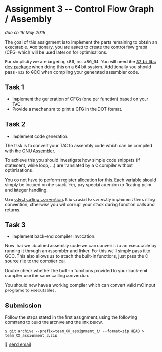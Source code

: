 # Assignment 3 -- Control Flow Graph / Assembly

*due on 16 May 2018*

The goal of this assignment is to implement the parts remaining to obtain an executable.
Additionally, you are asked to create the control flow graph (CFG) which will be used later on for optimisations.

For simplicity we are targeting x86, not x86_64.
You will need the [32 bit libc dev package](https://stackoverflow.com/a/7412698) when doing this on a 64 bit system.
Additionally you should pass `-m32` to GCC when compiling your generated assembler code.

## Task 1

- Implement the generation of CFGs (one per function) based on your TAC.
- Provide a mechanism to print a CFG in the DOT format.

## Task 2

- Implement code generation.

The task is to convert your TAC to assembly code which can be compiled with the [GNU Assembler](https://en.wikipedia.org/wiki/GNU_Assembler).

To achieve this you should investigate how simple code snippets (if statement, while loop, ...) are translated by a C compiler without optimisations.

You do not have to perform register allocation for this.
Each variable should simply be located on the stack.
Yet, pay special attention to floating point and integer handling.

Use [cdecl calling convention](https://en.wikipedia.org/wiki/X86_calling_conventions#cdecl).
It is crucial to correctly implement the calling convention, otherwise you will corrupt your stack during function calls and returns.

## Task 3

- Implement back-end compiler invocation.

Now that we obtained assembly code we can convert it to an executable by running it through an assembler and linker.
For this we'll simply pass it to GCC.
This also allows us to attach the built-in functions, just pass the C source file to the compiler call.

Double check whether the built-in functions provided to your back-end compiler use the same calling convention.

You should now have a working compiler which can convert valid mC input programs to executables.

## Submission

Follow the steps stated in the first assignment, using the following command to build the archive and the link below.

    $ git archive --prefix=team_XX_assignment_3/ --format=zip HEAD > team_XX_assignment_3.zip

:email: [send email](mailto:alexander.hirsch@uibk.ac.at?subject=703602%20-%20Assignment%203)
